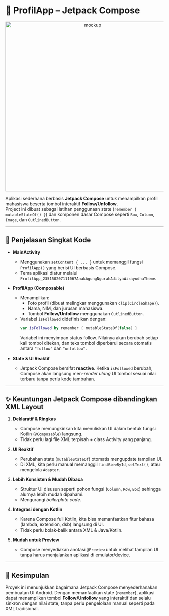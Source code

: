 # 📱 ProfilApp – Jetpack Compose

<p align="center">
  <img width="540" height="540" alt="mockup" src="https://github.com/user-attachments/assets/7b66610c-f28e-4a65-9397-90e0fef71988" />
</p>

Aplikasi sederhana berbasis **Jetpack Compose** untuk menampilkan profil mahasiswa beserta tombol interaktif **Follow/Unfollow**.  
Project ini dibuat sebagai latihan penggunaan state (`remember { mutableStateOf() }`) dan komponen dasar Compose seperti `Box`, `Column`, `Image`, dan `OutlinedButton`.

---

## 🔎 Penjelasan Singkat Kode

- **MainActivity**  
  - Menggunakan `setContent { ... }` untuk memanggil fungsi `ProfilApp()` yang berisi UI berbasis Compose.  
  - Tema aplikasi diatur melalui `ProfilApp_235150207111067AnakAgungNgurahAdityaWirayudhaTheme`.

- **ProfilApp (Composable)**  
  - Menampilkan:
    - Foto profil (dibuat melingkar menggunakan `clip(CircleShape)`).
    - Nama, NIM, dan jurusan mahasiswa.
    - Tombol **Follow/Unfollow** menggunakan `OutlinedButton`.
  - Variabel `isFollowed` didefinisikan dengan:
    ```kotlin
    var isFollowed by remember { mutableStateOf(false) }
    ```
    Variabel ini menyimpan status follow. Nilainya akan berubah setiap kali tombol ditekan, dan teks tombol diperbarui secara otomatis antara `"follow"` dan `"unfollow"`.

- **State & UI Reaktif**  
  - Jetpack Compose bersifat **reactive**. Ketika `isFollowed` berubah, Compose akan langsung men-*render ulang* UI tombol sesuai nilai terbaru tanpa perlu kode tambahan.

---

## ✨ Keuntungan Jetpack Compose dibandingkan XML Layout

1. **Deklaratif & Ringkas**  
   - Compose memungkinkan kita menuliskan UI dalam bentuk fungsi Kotlin (`@Composable`) langsung.  
   - Tidak perlu lagi file XML terpisah + class Activity yang panjang.

2. **UI Reaktif**  
   - Perubahan state (`mutableStateOf`) otomatis mengupdate tampilan UI.  
   - Di XML, kita perlu manual memanggil `findViewById`, `setText()`, atau mengelola `Adapter`.

3. **Lebih Konsisten & Mudah Dibaca**  
   - Struktur UI disusun seperti pohon fungsi (`Column`, `Row`, `Box`) sehingga alurnya lebih mudah dipahami.  
   - Mengurangi *boilerplate code*.

4. **Integrasi dengan Kotlin**  
   - Karena Compose full Kotlin, kita bisa memanfaatkan fitur bahasa (lambda, extension, dsb) langsung di UI.  
   - Tidak perlu bolak-balik antara XML & Java/Kotlin.

5. **Mudah untuk Preview**  
   - Compose menyediakan anotasi `@Preview` untuk melihat tampilan UI tanpa harus menjalankan aplikasi di emulator/device.

---

## 📌 Kesimpulan
Proyek ini menunjukkan bagaimana Jetpack Compose menyederhanakan pembuatan UI Android. Dengan memanfaatkan state (`remember`), aplikasi dapat menampilkan tombol **Follow/Unfollow** yang interaktif dan selalu sinkron dengan nilai state, tanpa perlu pengelolaan manual seperti pada XML tradisional.


